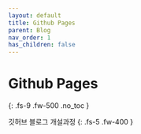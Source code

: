 ```yaml
---
layout: default
title: Github Pages
parent: Blog
nav_order: 1
has_children: false
---
```


# Github Pages
{: .fs-9 .fw-500 .no_toc }

깃허브 블로그 개설과정
{: .fs-5 .fw-400 }
